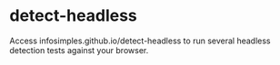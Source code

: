# detect-headless
Access infosimples.github.io/detect-headless to run several headless detection tests against your browser.
